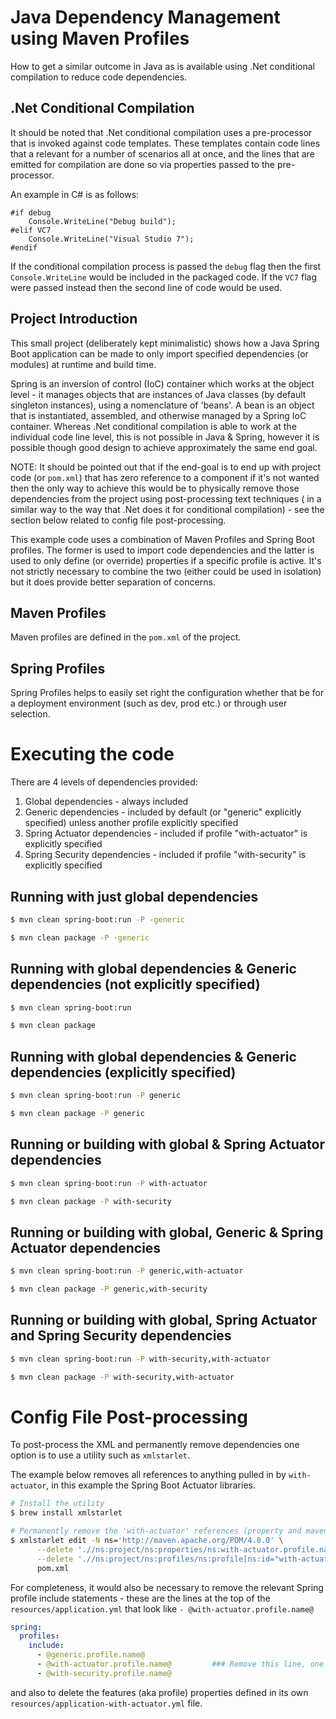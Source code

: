 # Java Dependency Management using Maven Profiles

How to get a similar outcome in Java as is available using .Net conditional compilation to reduce
code dependencies.

## .Net Conditional Compilation

It should be noted that .Net conditional compilation uses a pre-processor that is invoked against
code templates. These templates contain code lines that a relevant for a number of scenarios all at
once,
and the lines that are emitted for compilation are done so via properties passed to the
pre-processor.

An example in C# is as follows:

```
#if debug
    Console.WriteLine("Debug build");
#elif VC7
    Console.WriteLine("Visual Studio 7");
#endif
```

If the conditional compilation process is passed the `debug` flag then the first `Console.WriteLine`
would
be included in the packaged code. If the `VC7` flag were passed instead then the second line of code
would be
used.

## Project Introduction

This small project (deliberately kept minimalistic) shows how a Java Spring Boot application can be
made to only import specified dependencies (or modules) at runtime and build time.

Spring is an inversion of control (IoC) container which works at the object level - it manages
objects that
are instances of Java classes (by default singleton instances),
using a nomenclature of 'beans'. A bean is an object that is instantiated, assembled, and otherwise
managed by a Spring IoC container. Whereas .Net conditional compilation
is able to work at the individual code line level, this is not possible in Java & Spring, however it
is
possible though good design to achieve approximately the same end goal.

NOTE: It should be pointed out that if the end-goal is to end up with project code (or `pom.xml`)
that has zero reference to a component if it's not wanted then the only way to achieve this would
be to physically remove those dependencies from the project using post-processing text techniques (
in a similar way to the way that .Net does it for conditional compilation) - see the section below
related to config file post-processing.

This example code uses a combination of Maven Profiles and Spring Boot profiles. The former is used
to import code dependencies and the latter is used to only define (or override) properties if a
specific profile is active. It's not strictly necessary to combine the two (either could be used in
isolation) but it does provide better separation of concerns.

## Maven Profiles

Maven profiles are defined in the `pom.xml` of the project.

## Spring Profiles

Spring Profiles helps to easily set right the configuration whether that be for a deployment
environment (such as dev, prod etc.) or through user selection.

# Executing the code

There are 4 levels of dependencies provided:

1. Global dependencies - always included
2. Generic dependencies - included by default (or "generic" explicitly specified) unless another
   profile explicitly specified
3. Spring Actuator dependencies - included if profile "with-actuator" is explicitly specified
4. Spring Security dependencies - included if profile "with-security" is explicitly specified

## Running with just global dependencies

```bash
$ mvn clean spring-boot:run -P -generic

$ mvn clean package -P -generic
```

## Running with global dependencies & Generic dependencies (not explicitly specified)

```bash
$ mvn clean spring-boot:run 

$ mvn clean package
```

## Running with global dependencies & Generic dependencies (explicitly specified)

```bash
$ mvn clean spring-boot:run -P generic 

$ mvn clean package -P generic
```

## Running or building with global & Spring Actuator dependencies

```bash
$ mvn clean spring-boot:run -P with-actuator 

$ mvn clean package -P with-security
```

## Running or building with global, Generic & Spring Actuator dependencies

```bash
$ mvn clean spring-boot:run -P generic,with-actuator 

$ mvn clean package -P generic,with-security
```

## Running or building with global, Spring Actuator and Spring Security dependencies

```bash
$ mvn clean spring-boot:run -P with-security,with-actuator 

$ mvn clean package -P with-security,with-actuator
```

# Config File Post-processing

To post-process the XML and permanently remove dependencies one option is to use a utility such
as `xmlstarlet`.

The example below removes all references to anything pulled in by `with-actuator`, in this example
the
Spring Boot Actuator libraries.

```bash
# Install the utility 
$ brew install xmlstarlet

# Permanently remove the 'with-actuator' references (property and maven profile)
$ xmlstarlet edit -N ns='http://maven.apache.org/POM/4.0.0' \
      --delete './/ns:project/ns:properties/ns:with-actuator.profile.name' \
      --delete './/ns:project/ns:profiles/ns:profile[ns:id="with-actuator"]' \
      pom.xml        
```

For completeness, it would also be necessary to remove the relevant Spring profile include
statements - these are
the
lines at the top of the `resources/application.yml` that look
like `- @with-actuator.profile.name@`

```yaml
spring:
  profiles:
    include:
      - @generic.profile.name@
      - @with-actuator.profile.name@         ### Remove this line, one option is to use 'sed'
      - @with-security.profile.name@
```

and also to delete the features (aka profile) properties defined in its
own `resources/application-with-actuator.yml` file.